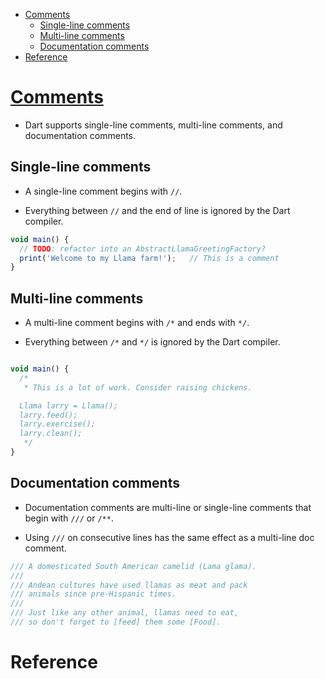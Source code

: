 - [Comments](#comments)
  - [Single-line comments](#single-line-comments)
  - [Multi-line comments](#multi-line-comments)
  - [Documentation comments](#documentation-comments)
- [Reference](#reference)

# [Comments](https://dart.dev/guides/language/language-tour#comments)

- Dart supports single-line comments, multi-line comments, and documentation comments.

## Single-line comments

- A single-line comment begins with `//`. 
  
- Everything between `//` and the end of line is ignored by the Dart compiler.

```js
void main() {
  // TODO: refactor into an AbstractLlamaGreetingFactory?
  print('Welcome to my Llama farm!');   // This is a comment
}
```

## Multi-line comments

- A multi-line comment begins with `/*` and ends with `*/`. 

- Everything between `/*` and `*/` is ignored by the Dart compiler.

```js

void main() {
  /*
   * This is a lot of work. Consider raising chickens.

  Llama larry = Llama();
  larry.feed();
  larry.exercise();
  larry.clean();
   */
}

```

## Documentation comments

- Documentation comments are multi-line or single-line comments that begin with `///` or `/**`. 

- Using `///` on consecutive lines has the same effect as a multi-line doc comment.


```js
/// A domesticated South American camelid (Lama glama).
///
/// Andean cultures have used llamas as meat and pack
/// animals since pre-Hispanic times.
///
/// Just like any other animal, llamas need to eat,
/// so don't forget to [feed] them some [Food].
```


# Reference